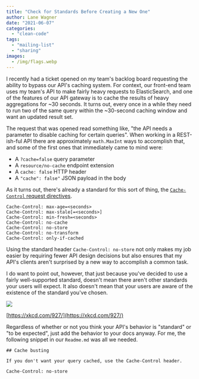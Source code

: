 ```yaml
---
title: "Check for Standards Before Creating a New One"
author: Lane Wagner
date: "2021-06-07"
categories: 
  - "clean-code"
tags: 
  - "mailing-list"
  - "sharing"
images:
  - /img/flags.webp
---
```


I recently had a ticket opened on my team's backlog board requesting the ability to bypass our API's caching system. For context, our front-end team uses my team's API to make fairly heavy requests to ElasticSearch, and one of the features of our API gateway is to cache the results of heavy aggregations for ~30 seconds. It turns out, every once in a while they need to run two of the same query within the ~30-second caching window and want an updated result set.

The request that was opened read something like, "the API needs a parameter to disable caching for certain queries". When working in a REST-ish-ful API there are approximately `math.MaxInt` ways to accomplish that, and some of the first ones that immediately came to mind were:

- A `?cache=false` query parameter
- A `resource/no-cache` endpoint extension
- A `cache: false` HTTP header
- A `"cache": false"` JSON payload in the body

As it turns out, there's already a standard for this sort of thing, the [`Cache-Control` request directives](https://developer.mozilla.org/en-US/docs/Web/HTTP/Headers/Cache-Control#cache_request_directives).

```
Cache-Control: max-age=<seconds>
Cache-Control: max-stale[=<seconds>]
Cache-Control: min-fresh=<seconds>
Cache-Control: no-cache
Cache-Control: no-store
Cache-Control: no-transform
Cache-Control: only-if-cached
```

Using the standard header `Cache-Control: no-store` not only makes my job easier by requiring fewer API design decisions but also ensures that my API's clients aren't surprised by a new way to accomplish a common task.

I do want to point out, however, that just because you've decided to use a fairly well-supported standard, doesn't mean there aren't other standards your users will expect. It also doesn't mean that your users are aware of the existence of the standard you've chosen.

![](/img/standards.png)

[https://xkcd.com/927/](https://xkcd.com/927/)

Regardless of whether or not you think your API's behavior is "standard" or "to be expected", just add the behavior to your docs anyway. For me, the following snippet in our `Readme.md` was all we needed.

```
## Cache busting

If you don't want your query cached, use the Cache-Control header.

Cache-Control: no-store
```
